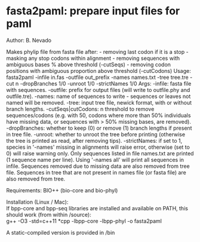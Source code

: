 # fasta2paml: prepare input files for paml

  
Author: B. Nevado  

Makes phylip file from fasta file after:
      - removing last codon if it is a stop
      - masking any stop codons within alignment
      - removing sequences with ambiguous bases % above threshold (-cutSeqs)
      - removing codon positions with ambiguous proportion above threshold (-cutCodons)
Usage: fasta2paml -infile in.fas -outfile out_prefix -names names.txt -tree tree.tre -cut n -dropBranches 1/0 -unroot 1/0 -strictNames 1/0
Args: -infile: fasta file with sequences.
      -outfile: prefix for output files (will write to outfile.phy and outfile.tre).
      -names: name of sequences to write - sequences or leaves not named will be removed.
      -tree: input tree file, newick format, with or without branch lengths.
      -cutSeqs|cutCodons: n threshold to remove sequences/codons (e.g. with 50, codons where more than 50% individuals have missing data, or sequences with > 50% missing bases, are removed).
      -dropBranches: whether to keep (0) or remove (1) branch lengths if present in tree file.
      -unroot: whether to unroot the tree before printing (otherwise the tree is printed as read, after removing tips).
      -strictNames: if set to 1, species in '-names' missing in alignments will raise error, otherwise (set to 0) will raise warning only.
Only sequences listed in file names.txt are printed (1 sequence name per line).
Using '-names all' will print all sequences in infile.
Sequences removed due to missing data are also removed from tree file.
Sequences in tree that are not present in names file (or fasta file) are also removed from tree.


Requirements: BIO++ (bio-core and bio-phyl)

Installation (Linux / Mac):  
If bpp-core and bpp-seq libraries are installed and available on PATH, this should work (from within /source):  
 g++ -O3 -std=c++11 *cpp -lbpp-core -lbpp-phyl -o fasta2paml

 
 A static-compiled version is provided in /bin  
  

